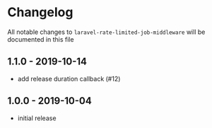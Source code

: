 # Changelog

All notable changes to `laravel-rate-limited-job-middleware` will be documented in this file

## 1.1.0 - 2019-10-14

- add release duration callback (#12)

## 1.0.0 - 2019-10-04

- initial release
